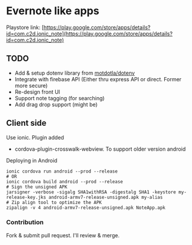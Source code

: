 # Evernote like apps
Playstore link: [https://play.google.com/store/apps/details?id=com.c2d.ionic_note](https://play.google.com/store/apps/details?id=com.c2d.ionic_note)

## TODO
- Add & setup dotenv library from [motdotla/dotenv](https://github.com/motdotla/dotenv)
- Integrate with firebase API (Either thru express API or direct. Former more secure)
- Re-design front UI
- Support note tagging (for searching)
- Add drag drop support (might be)

## Client side
Use ionic. Plugin added
- cordova-plugin-crosswalk-webview. To support older version android

Deploying in Android
```
ionic cordova run android --prod --release
# OR
ionic cordova build android --prod --release
# Sign the unsigned APK
jarsigner -verbose -sigalg SHA1withRSA -digestalg SHA1 -keystore my-release-key.jks android-armv7-release-unsigned.apk my-alias
# Zip align tool to optimize the APK
zipalign -v 4 android-armv7-release-unsigned.apk NoteApp.apk
```

### Contribution
Fork & submit pull request. I'll review & merge.
